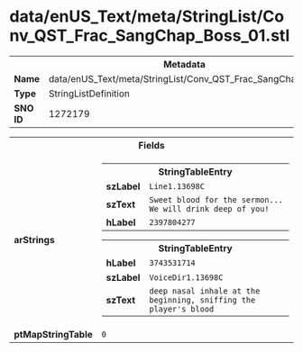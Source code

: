 <h1>data/enUS_Text/meta/StringList/Conv_QST_Frac_SangChap_Boss_01.stl</h1><table><tr><th colspan="100%">Metadata</th></tr><tr><td><b>Name</b></td><td>data/enUS_Text/meta/StringList/Conv_QST_Frac_SangChap_Boss_01.stl</td></tr><tr><td><b>Type</b></td><td>StringListDefinition</td></tr><tr><td><b>SNO ID</b></td><td>1272179</td></tr></table>

<table><tr><th colspan="100%">Fields</th></tr><tr><td><b>arStrings</b></td><td><table><tr><th colspan="100%">StringTableEntry</th></tr><tr><td><b>szLabel</b></td><td><code>Line1.13698C</code></td></tr><tr><td><b>szText</b></td><td><code>Sweet blood for the sermon... We will drink deep of you!</code></td></tr><tr><td><b>hLabel</b></td><td><code>2397804277</code></td></tr></table>


<table><tr><th colspan="100%">StringTableEntry</th></tr><tr><td><b>hLabel</b></td><td><code>3743531714</code></td></tr><tr><td><b>szLabel</b></td><td><code>VoiceDir1.13698C</code></td></tr><tr><td><b>szText</b></td><td><code>deep nasal inhale at the beginning, sniffing the player's blood</code></td></tr></table>


</td></tr><tr><td><b>ptMapStringTable</b></td><td><code>0</code></td></tr></table>

